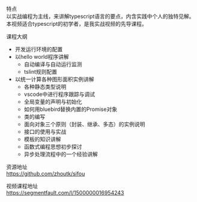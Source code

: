 特点  
以实战编程为主线，来讲解typescript语言的要点，内含实践中个人的独特见解。本视频适合typescript的初学者，是我实战视频的先导课程。

课程大纲  
- 开发运行环境的配置
- 以hello world程序讲解
    - 自动编译与自动运行监测
    - tslint规则配置
- 以统一计算各种图形面积实例讲解
    - 各种静态类型说明
    - vscode中进行程序跟踪与调试
    - 全局变量的声明与初始化
    - 如何用bluebird替换内置的Promise对象
    - 类的编写
    - 面向对象三个原则（封装、继承、多态）的实例说明
    - 接口的使用与实战
    - 模板的知识讲解
    - 函数式编程思想初步探讨
    - 异步处理流程中的一个经验讲解
  
资源地址  
https://github.com/zhoutk/sifou  

视频课程地址  
https://segmentfault.com/l/1500000016954243  
